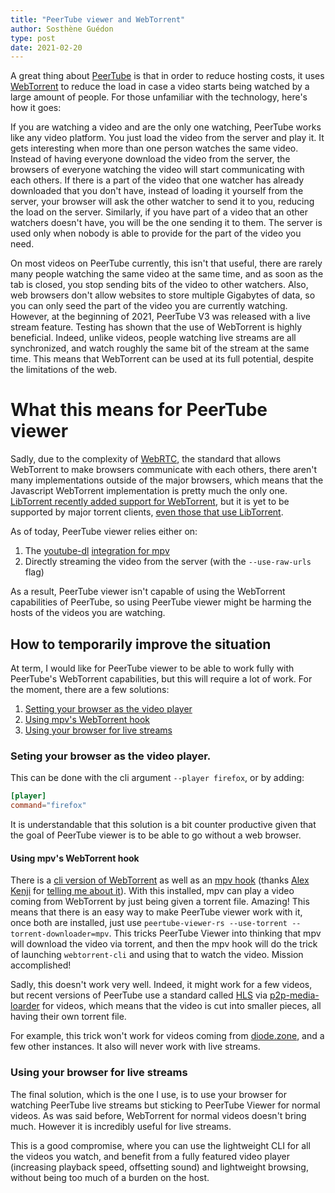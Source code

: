 ```yaml
---
title: "PeerTube viewer and WebTorrent"
author: Sosthène Guédon
type: post
date: 2021-02-20
---
```


A great thing about [PeerTube](https://joinpeertube.org/) is that in order to reduce hosting costs, it uses [WebTorrent](https://webtorrent.io/) to reduce the load in case a video starts being watched by a large amount of people. For those unfamiliar with the technology, here's how it goes:

If you are watching a video and are the only one watching, PeerTube works like any video platform.
You just load the video from the server and play it.
It gets interesting when more than one person watches the same video.
Instead of having everyone download the video from the server, the browsers of everyone watching the video will start communicating with each others.
If there is a part of the video that one watcher has already downloaded that you don't have, instead of loading it yourself from the server, your browser will ask the other watcher to send it to you, reducing the load on the server.
Similarly, if you have part of a video that an other watchers doesn't have, you will be the one sending it to them.
The server is used only when nobody is able to provide for the part of the video you need.

On most videos on PeerTube currently, this isn't that useful, there are rarely many people watching the same video at the same time, and as soon as the tab is closed, you stop sending bits of the video to other watchers.
Also, web browsers don't allow websites to store multiple Gigabytes of data, so you can only seed the part of the video you are currently watching.
However, at the beginning of 2021, PeerTube V3 was released with a live stream feature.
Testing has shown that the use of WebTorrent is highly beneficial. Indeed, unlike videos, people watching live streams are all synchronized, and watch roughly the same bit of the stream at the same time. This means that WebTorrent can be used at its full potential, despite the limitations of the web.

What this means for PeerTube viewer
===================================

Sadly, due to the complexity of [WebRTC](https://webrtc.org/), the standard that allows WebTorrent to make browsers communicate with each others, there aren't many implementations outside of  the major browsers, which means that the Javascript WebTorrent implementation is pretty much the only one.
[LibTorrent recently added support for WebTorrent](https://feross.org/libtorrent-webtorrent/), but it is yet to be supported by major torrent clients, [even those that use LibTorrent](https://github.com/qbittorrent/qBittorrent/issues/4163#issuecomment-652467673).

As of today, PeerTube viewer relies either on:

1. The [youtube-dl](https://duckduckgo.com/?t=ffab&q=youtube-dl&ia=web) [integration for mpv](https://mpv.io/manual/stable/#options-ytdl)
2. Directly streaming the video from the server (with the `--use-raw-urls` flag)

As a result, PeerTube viewer isn't capable of using the WebTorrent capabilities of PeerTube, so using PeerTube viewer might be harming the hosts of the videos you are watching.

How to temporarily improve the situation
----------------------------------------

At term, I would like for PeerTube viewer to be able to work fully with PeerTube's WebTorrent capabilities, but this will require a lot of work.
For the moment, there are a few solutions:

1. [Setting your browser as the video player](#seting-your-browser-as-the-video-player)
2. [Using mpv's WebTorrent hook](#using-mpvs-webtorrent-hook)
3. [Using your browser for live streams](#using-your-browser-for-live-streams)

### Seting your browser as the video player.


This can be done with the cli argument `--player firefox`, or by adding:

```toml
[player]
command="firefox"
```

It is understandable that this solution is a bit counter productive given that the goal of PeerTube viewer is to be able to go without a web browser.

#### Using mpv's WebTorrent hook

There is a [cli version of WebTorrent](https://github.com/webtorrent/webtorrent-cli) as well as an [mpv hook](https://github.com/noctuid/mpv-webtorrent-hook) (thanks [Alex Kenji](https://gitlab.com/a-kenji) for [telling me about it](https://gitlab.com/peertube-viewer/peertube-viewer-rs/-/issues/30#note_511497042)).
With this installed, mpv can play a video coming from WebTorrent by just being given a torrent file.
Amazing! This means that there is an easy way to make PeerTube viewer work with it, once both are installed, just use `peertube-viewer-rs --use-torrent --torrent-downloader=mpv`.
This tricks PeerTube Viewer into thinking that mpv will download the video via torrent, and then the mpv hook will do the trick of launching `webtorrent-cli` and using that to watch the video. Mission accomplished!

Sadly, this doesn't work very well. Indeed, it might work for a few videos, but recent versions of PeerTube use a standard called [HLS](https://en.wikipedia.org/wiki/HTTP_Live_Streaming) via [p2p-media-loarder](https://github.com/novage/p2p-media-loader) for videos, which means that the video is cut into smaller pieces, all having their own torrent file.

For example, this trick won't work for videos coming from [diode.zone](https://diode.zone), and a few other instances. It also will never work with live streams.

### Using your browser for live streams

The final solution, which is the one I use, is to use your browser for watching PeerTube live streams but sticking to PeerTube Viewer for normal videos.
As was said before, WebTorrent for normal videos doesn't bring much. However it is incredibly useful for live streams.

This is a good compromise, where you can use the lightweight CLI for all the videos you watch, and benefit from a fully featured video player (increasing playback speed, offsetting sound) and lightweight browsing, without being too much of a burden on the host.
